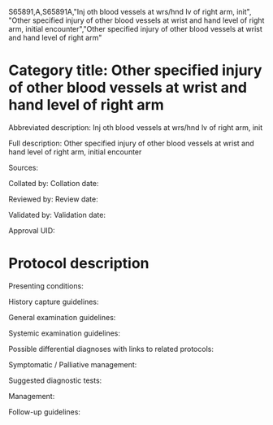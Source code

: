 S65891,A,S65891A,"Inj oth blood vessels at wrs/hnd lv of right arm, init", "Other specified injury of other blood vessels at wrist and hand level of right arm, initial encounter","Other specified injury of other blood vessels at wrist and hand level of right arm"
# Category title: Other specified injury of other blood vessels at wrist and hand level of right arm

Abbreviated description: Inj oth blood vessels at wrs/hnd lv of right arm, init

Full description: Other specified injury of other blood vessels at wrist and hand level of right arm, initial encounter

Sources:

Collated by:
Collation date:

Reviewed by:
Review date:

Validated by:
Validation date:

Approval UID:

# Protocol description

Presenting conditions:

History capture guidelines:

General examination guidelines:

Systemic examination guidelines:

Possible differential diagnoses with links to related protocols:

Symptomatic / Palliative management:

Suggested diagnostic tests:

Management:

Follow-up guidelines:
